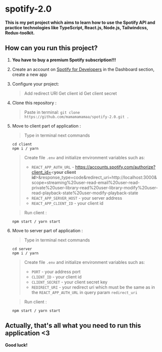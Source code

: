 # spotify-2.0

**This is my pet project which aims to learn how to use the Spotify API and practice technologies like TypeScript, React.js, Node.js, Tailwindcss, Redux-toolkit.**

## How can you run this project?

1. **You have to buy a premium Spotify subscription!!!**

2. Create an account on [Spotify for Developers](https://developer.spotify.com/) in the Dashboard section, create a new app

3. Configure your project:
   > Add redirect URI
   > Get client id
   > Get client secret
 
4. Clone this repository : 
   > Paste in terminal: `git clone https://github.com/mamamamamaa/spotify-2.0.git .`

5. Move to client part of application :
   > Type in terminal next commands
    ```
    cd client
    npm i / yarn 
    ```
    
   > Create file `.env` and initialize environment variables such as:
   >* `REACT_APP_AUTH_URL` - https://accounts.spotify.com/authorize?client_id=<__your client id__>&response_type=code&redirect_uri=http://localhost:3000&scope=streaming%20user-read-email%20user-read-private%20user-library-read%20user-library-modify%20user-read-playback-state%20user-modify-playback-state
   >* `REACT_APP_SERVER_HOST` - your server address
   >* `REACT_APP_CLIENT_ID` - your client id
   
   > Run client : 
     ```
     npm start / yarn start
     ```
6. Move to server part of application :
   > Type in terminal next commands
    ```
    cd server
    npm i / yarn
    ```
    
   > Create file `.env` and initialize environment variables such as:
   >* `PORT` - your address port
   >* `CLIENT_ID` - your client id
   >* `CLIENT_SECRET` - your client secret key
   >* `REDIRECT_URI` - your redirect uri which must be the same as in the `REACT_APP_AUTH_URL` in query param `redirect_uri`
   
   > Run client : 
     ```
     npm start / yarn start
     ```
     
  ## Actually, that's all what you need to run this application <3
  **Good luck!**
